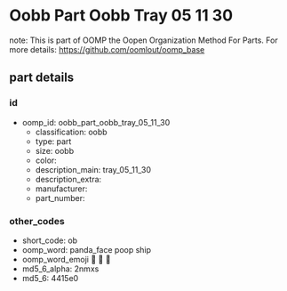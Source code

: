 # Oobb Part Oobb Tray 05 11 30  

note: This is part of OOMP the Oopen Organization Method For Parts. For more details: https://github.com/oomlout/oomp_base

##  part details





### id
* oomp_id: oobb_part_oobb_tray_05_11_30
  * classification: oobb
  * type: part
  * size: oobb
  * color: 
  * description_main: tray_05_11_30
  * description_extra: 
  * manufacturer: 
  * part_number: 

### other_codes
* short_code: ob
* oomp_word: panda_face poop ship
* oomp_word_emoji :panda_face: :poop: :ship:
* md5_6_alpha: 2nmxs
* md5_6: 4415e0